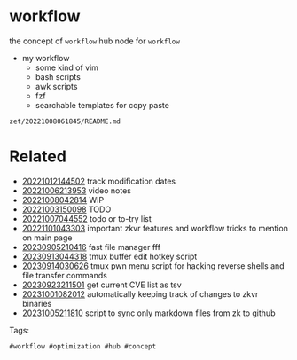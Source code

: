 # workflow

the concept of `workflow`
hub node for `workflow`

- my workflow
  - some kind of vim
  - bash scripts
  - awk scripts
  - fzf
  - searchable templates for copy paste

` zet/20221008061845/README.md `

# Related

- [20221012144502](/zet/20221012144502/README.md) track modification dates
- [20221006213953](/zet/20221006213953/README.md) video notes
- [20221008042814](/zet/20221008042814/README.md) WIP
- [20221003150098](/zet/20221003150098/README.md) TODO
- [20221007044552](/zet/20221007044552/README.md) todo or to-try list
- [20221101043303](/zet/20221101043303/README.md) important zkvr features and workflow tricks to mention on main page
- [20230905210416](/zet/20230905210416/README.md) fast file manager fff
- [20230913044318](/zet/20230913044318/README.md) tmux buffer edit hotkey script
- [20230914030626](/zet/20230914030626/README.md) tmux pwn menu script for hacking reverse shells and file transfer commands
- [20230923211501](/zet/20230923211501/README.md) get current CVE list as tsv
- [20231001082012](/zet/20231001082012/README.md) automatically keeping track of changes to zkvr binaries
- [20231005211810](/zet/20231005211810/README.md) script to sync only markdown files from zk to github

Tags:

    #workflow #optimization #hub #concept
